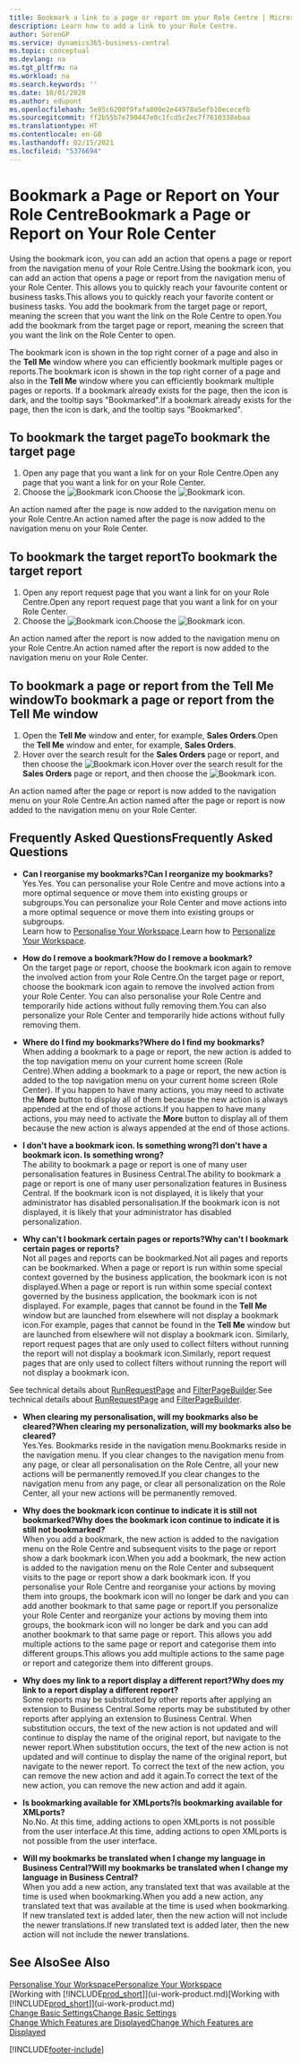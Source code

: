 ```yaml
---
title: Bookmark a link to a page or report on your Role Centre | Microsoft Docs
description: Learn how to add a link to your Role Centre.
author: SorenGP
ms.service: dynamics365-business-central
ms.topic: conceptual
ms.devlang: na
ms.tgt_pltfrm: na
ms.workload: na
ms.search.keywords: ''
ms.date: 10/01/2020
ms.author: edupont
ms.openlocfilehash: 5e85c6200f9fafa800e2e44978a5efb10ececefb
ms.sourcegitcommit: ff2b55b7e790447e0c1fcd5c2ec7f7610338ebaa
ms.translationtype: HT
ms.contentlocale: en-GB
ms.lasthandoff: 02/15/2021
ms.locfileid: "5376694"
---
```

# <a name="bookmark-a-page-or-report-on-your-role-center"></a><span data-ttu-id="2c4a7-103">Bookmark a Page or Report on Your Role Centre</span><span class="sxs-lookup"><span data-stu-id="2c4a7-103">Bookmark a Page or Report on Your Role Center</span></span>
<span data-ttu-id="2c4a7-104">Using the bookmark icon, you can add an action that opens a page or report from the navigation menu of your Role Centre.</span><span class="sxs-lookup"><span data-stu-id="2c4a7-104">Using the bookmark icon, you can add an action that opens a page or report from the navigation menu of your Role Center.</span></span> <span data-ttu-id="2c4a7-105">This allows you to quickly reach your favourite content or business tasks.</span><span class="sxs-lookup"><span data-stu-id="2c4a7-105">This allows you to quickly reach your favorite content or business tasks.</span></span> <span data-ttu-id="2c4a7-106">You add the bookmark from the target page or report, meaning the screen that you want the link on the Role Centre to open.</span><span class="sxs-lookup"><span data-stu-id="2c4a7-106">You add the bookmark from the target page or report, meaning the screen that you want the link on the Role Center to open.</span></span>

<span data-ttu-id="2c4a7-107">The bookmark icon is shown in the top right corner of a page and also in the **Tell Me** window where you can efficiently bookmark multiple pages or reports.</span><span class="sxs-lookup"><span data-stu-id="2c4a7-107">The bookmark icon is shown in the top right corner of a page and also in the **Tell Me** window where you can efficiently bookmark multiple pages or reports.</span></span> <span data-ttu-id="2c4a7-108">If a bookmark already exists for the page, then the icon is dark, and the tooltip says "Bookmarked".</span><span class="sxs-lookup"><span data-stu-id="2c4a7-108">If a bookmark already exists for the page, then the icon is dark, and the tooltip says "Bookmarked".</span></span>

## <a name="to-bookmark-the-target-page"></a><span data-ttu-id="2c4a7-109">To bookmark the target page</span><span class="sxs-lookup"><span data-stu-id="2c4a7-109">To bookmark the target page</span></span>
1. <span data-ttu-id="2c4a7-110">Open any page that you want a link for on your Role Centre.</span><span class="sxs-lookup"><span data-stu-id="2c4a7-110">Open any page that you want a link for on your Role Center.</span></span>
2. <span data-ttu-id="2c4a7-111">Choose the ![Bookmark](media/ui_bookmark_icon.png "Bookmark") icon.</span><span class="sxs-lookup"><span data-stu-id="2c4a7-111">Choose the ![Bookmark](media/ui_bookmark_icon.png "Bookmark") icon.</span></span>

<span data-ttu-id="2c4a7-112">An action named after the page is now added to the navigation menu on your Role Centre.</span><span class="sxs-lookup"><span data-stu-id="2c4a7-112">An action named after the page is now added to the navigation menu on your Role Center.</span></span>

## <a name="to-bookmark-the-target-report"></a><span data-ttu-id="2c4a7-113">To bookmark the target report</span><span class="sxs-lookup"><span data-stu-id="2c4a7-113">To bookmark the target report</span></span>
1. <span data-ttu-id="2c4a7-114">Open any report request page that you want a link for on your Role Centre.</span><span class="sxs-lookup"><span data-stu-id="2c4a7-114">Open any report request page that you want a link for on your Role Center.</span></span>
2. <span data-ttu-id="2c4a7-115">Choose the ![Bookmark](media/ui_bookmark_icon.png "Bookmark") icon.</span><span class="sxs-lookup"><span data-stu-id="2c4a7-115">Choose the ![Bookmark](media/ui_bookmark_icon.png "Bookmark") icon.</span></span>

<span data-ttu-id="2c4a7-116">An action named after the report is now added to the navigation menu on your Role Centre.</span><span class="sxs-lookup"><span data-stu-id="2c4a7-116">An action named after the report is now added to the navigation menu on your Role Center.</span></span>

## <a name="to-bookmark-a-page-or-report-from-the-tell-me-window"></a><span data-ttu-id="2c4a7-117">To bookmark a page or report from the Tell Me window</span><span class="sxs-lookup"><span data-stu-id="2c4a7-117">To bookmark a page or report from the Tell Me window</span></span>
1. <span data-ttu-id="2c4a7-118">Open the **Tell Me** window and enter, for example, **Sales Orders**.</span><span class="sxs-lookup"><span data-stu-id="2c4a7-118">Open the **Tell Me** window and enter, for example, **Sales Orders**.</span></span>
2. <span data-ttu-id="2c4a7-119">Hover over the search result for the **Sales Orders** page or report, and then choose the ![Bookmark](media/ui_bookmark_icon.png "Bookmark") icon.</span><span class="sxs-lookup"><span data-stu-id="2c4a7-119">Hover over the search result for the **Sales Orders** page or report, and then choose the ![Bookmark](media/ui_bookmark_icon.png "Bookmark") icon.</span></span>

<span data-ttu-id="2c4a7-120">An action named after the page or report is now added to the navigation menu on your Role Centre.</span><span class="sxs-lookup"><span data-stu-id="2c4a7-120">An action named after the page or report is now added to the navigation menu on your Role Center.</span></span>


## <a name="frequently-asked-questions"></a><span data-ttu-id="2c4a7-121">Frequently Asked Questions</span><span class="sxs-lookup"><span data-stu-id="2c4a7-121">Frequently Asked Questions</span></span>  

- <span data-ttu-id="2c4a7-122">**Can I reorganise my bookmarks?**</span><span class="sxs-lookup"><span data-stu-id="2c4a7-122">**Can I reorganize my bookmarks?**</span></span>  
<span data-ttu-id="2c4a7-123">Yes.</span><span class="sxs-lookup"><span data-stu-id="2c4a7-123">Yes.</span></span> <span data-ttu-id="2c4a7-124">You can personalise your Role Centre and move actions into a more optimal sequence or move them into existing groups or subgroups.</span><span class="sxs-lookup"><span data-stu-id="2c4a7-124">You can personalize your Role Center and move actions into a more optimal sequence or move them into existing groups or subgroups.</span></span>  
<span data-ttu-id="2c4a7-125">Learn how to [Personalise Your Workspace](ui-personalization-user.md).</span><span class="sxs-lookup"><span data-stu-id="2c4a7-125">Learn how to [Personalize Your Workspace](ui-personalization-user.md).</span></span>

- <span data-ttu-id="2c4a7-126">**How do I remove a bookmark?**</span><span class="sxs-lookup"><span data-stu-id="2c4a7-126">**How do I remove a bookmark?**</span></span>  
<span data-ttu-id="2c4a7-127">On the target page or report, choose the bookmark icon again to remove the involved action from your Role Centre.</span><span class="sxs-lookup"><span data-stu-id="2c4a7-127">On the target page or report, choose the bookmark icon again to remove the involved action from your Role Center.</span></span> <span data-ttu-id="2c4a7-128">You can also personalise your Role Centre and temporarily hide actions without fully removing them.</span><span class="sxs-lookup"><span data-stu-id="2c4a7-128">You can also personalize your Role Center and temporarily hide actions without fully removing them.</span></span>

- <span data-ttu-id="2c4a7-129">**Where do I find my bookmarks?**</span><span class="sxs-lookup"><span data-stu-id="2c4a7-129">**Where do I find my bookmarks?**</span></span>  
<span data-ttu-id="2c4a7-130">When adding a bookmark to a page or report, the new action is added to the top navigation menu on your current home screen (Role Centre).</span><span class="sxs-lookup"><span data-stu-id="2c4a7-130">When adding a bookmark to a page or report, the new action is added to the top navigation menu on your current home screen (Role Center).</span></span> <span data-ttu-id="2c4a7-131">If you happen to have many actions, you may need to activate the **More** button to display all of them because the new action is always appended at the end of those actions.</span><span class="sxs-lookup"><span data-stu-id="2c4a7-131">If you happen to have many actions, you may need to activate the **More** button to display all of them because the new action is always appended at the end of those actions.</span></span>
<!-- Should we add a screenshot here? -->

- <span data-ttu-id="2c4a7-132">**I don't have a bookmark icon. Is something wrong?**</span><span class="sxs-lookup"><span data-stu-id="2c4a7-132">**I don't have a bookmark icon. Is something wrong?**</span></span>  
<span data-ttu-id="2c4a7-133">The ability to bookmark a page or report is one of many user personalisation features in Business Central.</span><span class="sxs-lookup"><span data-stu-id="2c4a7-133">The ability to bookmark a page or report is one of many user personalization features in Business Central.</span></span> <span data-ttu-id="2c4a7-134">If the bookmark icon is not displayed, it is likely that your administrator has disabled personalisation.</span><span class="sxs-lookup"><span data-stu-id="2c4a7-134">If the bookmark icon is not displayed, it is likely that your administrator has disabled personalization.</span></span>

- <span data-ttu-id="2c4a7-135">**Why can't I bookmark certain pages or reports?**</span><span class="sxs-lookup"><span data-stu-id="2c4a7-135">**Why can't I bookmark certain pages or reports?**</span></span>  
<span data-ttu-id="2c4a7-136">Not all pages and reports can be bookmarked.</span><span class="sxs-lookup"><span data-stu-id="2c4a7-136">Not all pages and reports can be bookmarked.</span></span> <span data-ttu-id="2c4a7-137">When a page or report is run within some special context governed by the business application, the bookmark icon is not displayed.</span><span class="sxs-lookup"><span data-stu-id="2c4a7-137">When a page or report is run within some special context governed by the business application, the bookmark icon is not displayed.</span></span> <span data-ttu-id="2c4a7-138">For example, pages that cannot be found in the **Tell Me** window but are launched from elsewhere will not display a bookmark icon.</span><span class="sxs-lookup"><span data-stu-id="2c4a7-138">For example, pages that cannot be found in the **Tell Me** window but are launched from elsewhere will not display a bookmark icon.</span></span> <span data-ttu-id="2c4a7-139">Similarly, report request pages that are only used to collect filters without running the report will not display a bookmark icon.</span><span class="sxs-lookup"><span data-stu-id="2c4a7-139">Similarly, report request pages that are only used to collect filters without running the report will not display a bookmark icon.</span></span>

<span data-ttu-id="2c4a7-140">See technical details about [RunRequestPage](https://docs.microsoft.com/dynamics365/business-central/dev-itpro/developer/methods-auto/report/reportinstance-runrequestpage-method) and [FilterPageBuilder](https://docs.microsoft.com/dynamics365/business-central/dev-itpro/developer/methods-auto/filterpagebuilder/filterpagebuilder-data-type).</span><span class="sxs-lookup"><span data-stu-id="2c4a7-140">See technical details about [RunRequestPage](https://docs.microsoft.com/dynamics365/business-central/dev-itpro/developer/methods-auto/report/reportinstance-runrequestpage-method) and [FilterPageBuilder](https://docs.microsoft.com/dynamics365/business-central/dev-itpro/developer/methods-auto/filterpagebuilder/filterpagebuilder-data-type).</span></span>

- <span data-ttu-id="2c4a7-141">**When clearing my personalisation, will my bookmarks also be cleared?**</span><span class="sxs-lookup"><span data-stu-id="2c4a7-141">**When clearing my personalization, will my bookmarks also be cleared?**</span></span>  
<span data-ttu-id="2c4a7-142">Yes.</span><span class="sxs-lookup"><span data-stu-id="2c4a7-142">Yes.</span></span> <span data-ttu-id="2c4a7-143">Bookmarks reside in the navigation menu.</span><span class="sxs-lookup"><span data-stu-id="2c4a7-143">Bookmarks reside in the navigation menu.</span></span> <span data-ttu-id="2c4a7-144">If you clear changes to the navigation menu from any page, or clear all personalisation on the Role Centre, all your new actions will be permanently removed.</span><span class="sxs-lookup"><span data-stu-id="2c4a7-144">If you clear changes to the navigation menu from any page, or clear all personalization on the Role Center, all your new actions will be permanently removed.</span></span>

- <span data-ttu-id="2c4a7-145">**Why does the bookmark icon continue to indicate it is still not bookmarked?**</span><span class="sxs-lookup"><span data-stu-id="2c4a7-145">**Why does the bookmark icon continue to indicate it is still not bookmarked?**</span></span>  
<span data-ttu-id="2c4a7-146">When you add a bookmark, the new action is added to the navigation menu on the Role Centre and subsequent visits to the page or report show a dark bookmark icon.</span><span class="sxs-lookup"><span data-stu-id="2c4a7-146">When you add a bookmark, the new action is added to the navigation menu on the Role Center and subsequent visits to the page or report show a dark bookmark icon.</span></span> <span data-ttu-id="2c4a7-147">If you personalise your Role Centre and reorganise your actions by moving them into groups, the bookmark icon will no longer be dark and you can add another bookmark to that same page or report.</span><span class="sxs-lookup"><span data-stu-id="2c4a7-147">If you personalize your Role Center and reorganize your actions by moving them into groups, the bookmark icon will no longer be dark and you can add another bookmark to that same page or report.</span></span> <span data-ttu-id="2c4a7-148">This allows you add multiple actions to the same page or report and categorise them into different groups.</span><span class="sxs-lookup"><span data-stu-id="2c4a7-148">This allows you add multiple actions to the same page or report and categorize them into different groups.</span></span>

- <span data-ttu-id="2c4a7-149">**Why does my link to a report display a different report?**</span><span class="sxs-lookup"><span data-stu-id="2c4a7-149">**Why does my link to a report display a different report?**</span></span>  
<span data-ttu-id="2c4a7-150">Some reports may be substituted by other reports after applying an extension to Business Central.</span><span class="sxs-lookup"><span data-stu-id="2c4a7-150">Some reports may be substituted by other reports after applying an extension to Business Central.</span></span> <span data-ttu-id="2c4a7-151">When substitution occurs, the text of the new action is not updated and will continue to display the name of the original report, but navigate to the newer report.</span><span class="sxs-lookup"><span data-stu-id="2c4a7-151">When substitution occurs, the text of the new action is not updated and will continue to display the name of the original report, but navigate to the newer report.</span></span> <span data-ttu-id="2c4a7-152">To correct the text of the new action, you can remove the new action and add it again.</span><span class="sxs-lookup"><span data-stu-id="2c4a7-152">To correct the text of the new action, you can remove the new action and add it again.</span></span>
<!-- For more information on report substitution, see this link UNAVAILABLE AT THIS TIME -->

- <span data-ttu-id="2c4a7-153">**Is bookmarking available for XMLports?**</span><span class="sxs-lookup"><span data-stu-id="2c4a7-153">**Is bookmarking available for XMLports?**</span></span>  
<span data-ttu-id="2c4a7-154">No.</span><span class="sxs-lookup"><span data-stu-id="2c4a7-154">No.</span></span> <span data-ttu-id="2c4a7-155">At this time, adding actions to open XMLports is not possible from the user interface.</span><span class="sxs-lookup"><span data-stu-id="2c4a7-155">At this time, adding actions to open XMLports is not possible from the user interface.</span></span>

- <span data-ttu-id="2c4a7-156">**Will my bookmarks be translated when I change my language in Business Central?**</span><span class="sxs-lookup"><span data-stu-id="2c4a7-156">**Will my bookmarks be translated when I change my language in Business Central?**</span></span>  
<span data-ttu-id="2c4a7-157">When you add a new action, any translated text that was available at the time is used when bookmarking.</span><span class="sxs-lookup"><span data-stu-id="2c4a7-157">When you add a new action, any translated text that was available at the time is used when bookmarking.</span></span> <span data-ttu-id="2c4a7-158">If new translated text is added later, then the new action will not include the newer translations.</span><span class="sxs-lookup"><span data-stu-id="2c4a7-158">If new translated text is added later, then the new action will not include the newer translations.</span></span>


## <a name="see-also"></a><span data-ttu-id="2c4a7-159">See Also</span><span class="sxs-lookup"><span data-stu-id="2c4a7-159">See Also</span></span>
[<span data-ttu-id="2c4a7-160">Personalise Your Workspace</span><span class="sxs-lookup"><span data-stu-id="2c4a7-160">Personalize Your Workspace</span></span>](ui-personalization-user.md)  
<span data-ttu-id="2c4a7-161">[Working with [!INCLUDE[prod_short](includes/prod_short.md)]](ui-work-product.md)</span><span class="sxs-lookup"><span data-stu-id="2c4a7-161">[Working with [!INCLUDE[prod_short](includes/prod_short.md)]](ui-work-product.md)</span></span>  
[<span data-ttu-id="2c4a7-162">Change Basic Settings</span><span class="sxs-lookup"><span data-stu-id="2c4a7-162">Change Basic Settings</span></span>](ui-change-basic-settings.md)  
[<span data-ttu-id="2c4a7-163">Change Which Features are Displayed</span><span class="sxs-lookup"><span data-stu-id="2c4a7-163">Change Which Features are Displayed</span></span>](ui-experiences.md)  


[!INCLUDE[footer-include](includes/footer-banner.md)]